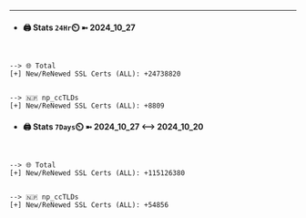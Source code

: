 

---
- #### 🖨️ **Stats** `24Hr`⏲️ ➼ 2024_10_27
```console


--> 🌐 Total
[+] New/ReNewed SSL Certs (ALL): +24738820


--> 🇳🇵 np_ccTLDs
[+] New/ReNewed SSL Certs (ALL): +8809

```

- #### 🖨️ **Stats** `7Days`⏲️ ➼ 2024_10_27 <--> 2024_10_20
```console


--> 🌐 Total
[+] New/ReNewed SSL Certs (ALL): +115126380


--> 🇳🇵 np_ccTLDs
[+] New/ReNewed SSL Certs (ALL): +54856

```

